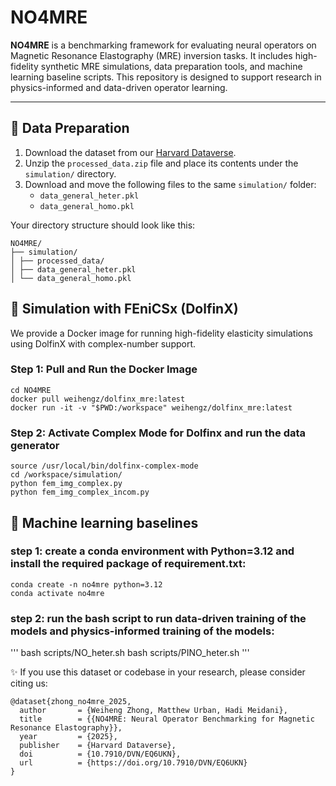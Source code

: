 # NO4MRE

**NO4MRE** is a benchmarking framework for evaluating neural operators on Magnetic Resonance Elastography (MRE) inversion tasks. It includes high-fidelity synthetic MRE simulations, data preparation tools, and machine learning baseline scripts. This repository is designed to support research in physics-informed and data-driven operator learning.

---

## 📁 Data Preparation

1. Download the dataset from our [Harvard Dataverse](https://dataverse.harvard.edu/dataset.xhtml?persistentId=doi:10.7910/DVN/EQ6UKN).
2. Unzip the `processed_data.zip` file and place its contents under the `simulation/` directory.
3. Download and move the following files to the same `simulation/` folder:
   - `data_general_heter.pkl`
   - `data_general_homo.pkl`

Your directory structure should look like this:

```
NO4MRE/
├── simulation/
│ ├── processed_data/
│ ├── data_general_heter.pkl
│ └── data_general_homo.pkl
```


## 🧪 Simulation with FEniCSx (DolfinX)

We provide a Docker image for running high-fidelity elasticity simulations using DolfinX with complex-number support.

### Step 1: Pull and Run the Docker Image

```
cd NO4MRE
docker pull weihengz/dolfinx_mre:latest
docker run -it -v "$PWD:/workspace" weihengz/dolfinx_mre:latest
```

### Step 2:  Activate Complex Mode for Dolfinx and run the data generator

```
source /usr/local/bin/dolfinx-complex-mode
cd /workspace/simulation/
python fem_img_complex.py
python fem_img_complex_incom.py
```


## 🧪 Machine learning baselines

### step 1: create a conda environment with Python=3.12 and install the required package of requirement.txt:
```
conda create -n no4mre python=3.12
conda activate no4mre
```

### step 2: run the bash script to run data-driven training of the models and physics-informed training of the models:
'''
bash scripts/NO_heter.sh
bash scripts/PINO_heter.sh
'''

✨ If you use this dataset or codebase in your research, please consider citing us:
```
@dataset{zhong_no4mre_2025,
  author       = {Weiheng Zhong, Matthew Urban, Hadi Meidani},
  title        = {{NO4MRE: Neural Operator Benchmarking for Magnetic Resonance Elastography}},
  year         = {2025},
  publisher    = {Harvard Dataverse},
  doi          = {10.7910/DVN/EQ6UKN},
  url          = {https://doi.org/10.7910/DVN/EQ6UKN}
}
```



